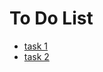 # To Do List

- [task 1](https://github.com/radomir-radionov/ToDoList-modern/tree/task1)
- [task 2](https://github.com/radomir-radionov/ToDoList-modern/tree/task2)
